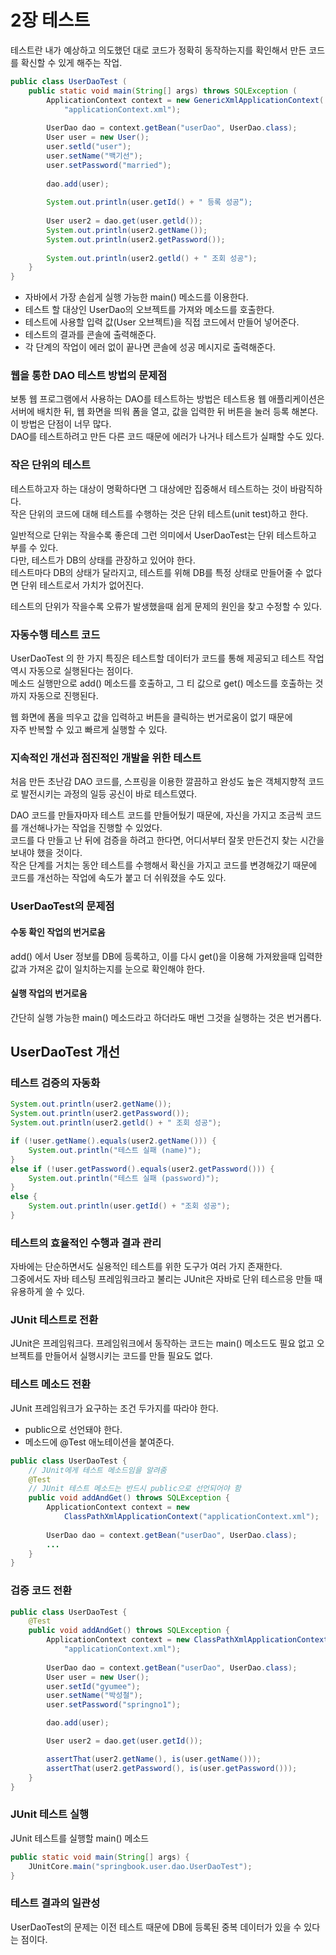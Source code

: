 # 2장 테스트

테스트란 내가 예상하고 의도했던 대로 코드가 정확히 동작하는지를 확인해서 만든 코드를 확신할 수 있게 해주는 작업.

```java
public class UserDaoTest (
	public static void main(String[] args) throws SQLException (
		ApplicationContext context = new GenericXmlApplicationContext(
			"applicationContext.xml");
		
		UserDao dao = context.getBean("userDao", UserDao.class);
		User user = new User(); 
		user.setld("user"); 
		user.setName("백기선"); 
		user.setPassword("married");
		
		dao.add(user);
		
		System.out.println(user.getId() + " 등록 성공“);
		
		User user2 = dao.get(user.getld()); 
		System.out.println(user2.getName()); 
		System.out.println(user2.getPassword());
		
		System.out.println(user2.getld() + " 조회 성공");
	}
}
```

* 자바에서 가장 손쉽게 실행 가능한 main\(\) 메소드를 이용한다.
* 테스트 할 대상인 UserDao의 오브젝트를 가져와 메소드를 호출한다.
* 테스트에 사용할 입력 값\(User 오브젝트\)을 직접 코드에서 만들어 넣어준다.
* 테스트의 결과를 콘솔에 출력해준다.
* 각 단계의 작업이 에러 없이 끝나면 콘솔에 성공 메시지로 출력해준다.

### 웹을 통한 DAO 테스트 방법의 문제점

보통 웹 프로그램에서 사용하는 DAO를 테스트하는 방법은 테스트용 웹 애플리케이션은 서버에 배치한 뒤, 웹 화면을 띄워 폼을 열고, 값을 입력한 뒤 버튼을 눌러 등록 해본다. 이 방법은 단점이 너무 많다.  
DAO를 테스트하려고 만든 다른 코드 때문에 에러가 나거나 테스트가 실패할 수도 있다.

### 작은 단위의 테스트

테스트하고자 하는 대상이 명확하다면 그 대상에만 집중해서 테스트하는 것이 바람직하다.  
작은 단위의 코드에 대해 테스트를 수행하는 것은 단위 테스트\(unit test\)하고 한다.

일반적으로 단위는 작을수록 좋은데 그런 의미에서 UserDaoTest는 단위 테스트하고 부를 수 있다.  
다만, 테스트가 DB의 상태를 관장하고 있어야 한다.  
테스트마다 DB의 상태가 달라지고, 테스트를 위해 DB를 특정 상태로 만들어줄 수 없다면 단위 테스트로서 가치가 없어진다.

테스트의 단위가 작을수록 오류가 발생했을때 쉽게 문제의 원인을 찾고 수정할 수 있다.

### 자동수행 테스트 코드

UserDaoTest 의 한 가지 특징은 테스트할 데이터가 코드를 통해 제공되고 테스트 작업 역시 자동으로 실행된다는 점이다.  
메소드 실행만으로 add\(\) 메소드를 호출하고, 그 티 값으로 get\(\) 메소드를 호출하는 것까지 자동으로 진행된다.

웹 화면에 폼을 띄우고 값을 입력하고 버튼을 클릭하는 번거로움이 없기 때문에  
자주 반복할 수 있고 빠르게 실행할 수 있다.

### 지속적인 개선과 점진적인 개발을 위한 테스트

처음 만든 초난감 DAO 코드를, 스프링을 이용한 깔끔하고 완성도 높은 객체지향적 코드로 발전시키는 과정의 일등 공신이 바로 테스트였다.

DAO 코드를 만들자마자 테스트 코드를 만들어뒀기 때문에, 자신을 가지고 조금씩 코드를 개선해나가는 작업을 진행할 수 있었다.  
코드를 다 만들고 난 뒤에 검증을 하려고 한다면, 어디서부터 잘못 만든건지 찾는 시간을 보내야 했을 것이다.  
작은 단계를 거치는 동안 테스트를 수행해서 확신을 가지고 코드를 변경해갔기 때문에 코드를 개선하는 작업에 속도가 붙고 더 쉬워졌을 수도 있다.

### UserDaoTest의 문제점

#### 수동 확인 작업의 번거로움

add\(\) 에서 User 정보를 DB에 등록하고, 이를 다시 get\(\)을 이용해 가져왔을때 입력한 값과 가져온 값이 일치하는지를 눈으로 확인해야 한다.

#### 실행 작업의 번거로움

간단히 실행 가능한 main\(\) 메소드라고 하더라도 매번 그것을 실행하는 것은 번거롭다.

## UserDaoTest 개선

### 테스트 검증의 자동화

```java
System.out.println(user2.getName()); 
System.out.println(user2.getPassword());
System.out.println(user2.getld() + " 조회 성공");
```

```java
if (!user.getName().equals(user2.getName())) {
    System.out.println("테스트 실패 (name)");
}
else if (!user.getPassword().equals(user2.getPassword())) {
    System.out.println("테스트 실패 (password)");
}
else {
    System.out.println(user.getId() + "조회 성공");
}
```

### 테스트의 효율적인 수행과 결과 관리

자바에는 단순하면서도 실용적인 테스트를 위한 도구가 여러 가지 존재한다.  
그중에서도 자바 테스팅 프레임워크라고 불리는 JUnit은 자바로 단위 테스르응 만들 때 유용하게 쓸 수 있다.

### JUnit 테스트로 전환

JUnit은 프레임워크다. 프레임워크에서 동작하는 코드는 main\(\) 메소드도 필요 없고 오브젝트를 만들어서 실행시키는 코드를 만들 필요도 없다.

### 테스트 메소드 전환

JUnit 프레임워크가 요구하는 조건 두가지를 따라야 한다.

* public으로 선언돼야 한다.
* 메소드에 @Test 애노테이션을 붙여준다.

```java
public class UserDaoTest {
    // JUnit에게 테스트 메소드임을 알려줌
    @Test
    // JUnit 테스트 메소드는 반드시 public으로 선언되어야 함
    public void addAndGet() throws SQLException {
        ApplicationContext context = new
            ClassPathXmlApplicationContext("applicationContext.xml");
            
        UserDao dao = context.getBean("userDao", UserDao.class);
        ...
    }
}
```

### 검증 코드 전환

```java
public class UserDaoTest {
    @Test
    public void addAndGet() throws SQLException {
        ApplicationContext context = new ClassPathXmlApplicationContext(
            "applicationContext.xml");
            
        UserDao dao = context.getBean("userDao", UserDao.class);
        User user = new User();
        user.setId("gyumee");
        user.setName("박성철");
        user.setPassword("springno1");

        dao.add(user);

        User user2 = dao.get(user.getId());

        assertThat(user2.getName(), is(user.getName()));
        assertThat(user2.getPassword(), is(user.getPassword()));
    }
}
```

### JUnit 테스트 실행

JUnit 테스트를 실행할 main\(\) 메소드

```java
public static void main(String[] args) {
    JUnitCore.main("springbook.user.dao.UserDaoTest");
}
```

### 테스트 결과의 일관성

UserDaoTest의 문제는 이전 테스트 때문에 DB에 등록된 중복 데이터가 있을 수 있다는 점이다.

